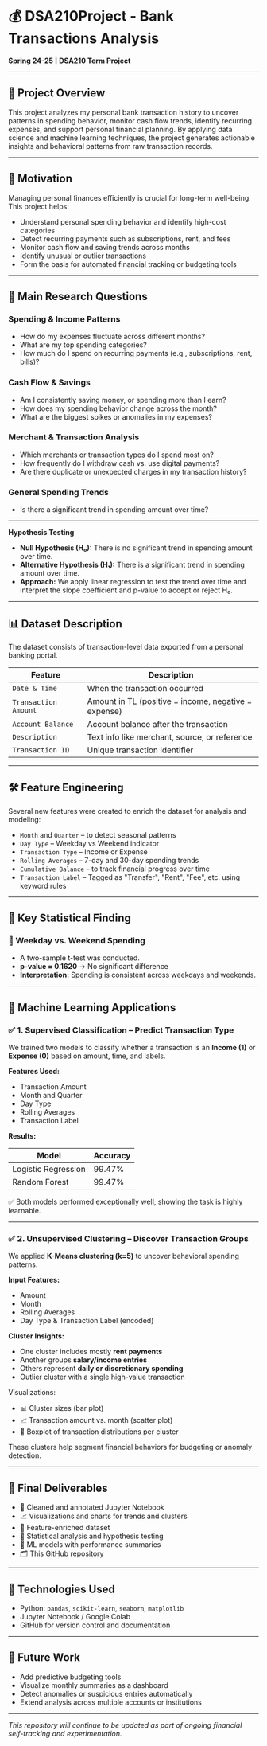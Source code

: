 # 💰 DSA210Project - Bank Transactions Analysis

**Spring 24-25 | DSA210 Term Project**

---

## 📝 Project Overview

This project analyzes my personal bank transaction history to uncover patterns in spending behavior, monitor cash flow trends, identify recurring expenses, and support personal financial planning. By applying data science and machine learning techniques, the project generates actionable insights and behavioral patterns from raw transaction records.

---

## 🎯 Motivation

Managing personal finances efficiently is crucial for long-term well-being. This project helps:

- Understand personal spending behavior and identify high-cost categories
- Detect recurring payments such as subscriptions, rent, and fees
- Monitor cash flow and saving trends across months
- Identify unusual or outlier transactions
- Form the basis for automated financial tracking or budgeting tools

---

## 🔎 Main Research Questions

### Spending & Income Patterns
- How do my expenses fluctuate across different months?
- What are my top spending categories?
- How much do I spend on recurring payments (e.g., subscriptions, rent, bills)?

### Cash Flow & Savings
- Am I consistently saving money, or spending more than I earn?
- How does my spending behavior change across the month?
- What are the biggest spikes or anomalies in my expenses?

### Merchant & Transaction Analysis
- Which merchants or transaction types do I spend most on?
- How frequently do I withdraw cash vs. use digital payments?
- Are there duplicate or unexpected charges in my transaction history?

### General Spending Trends
- Is there a significant trend in spending amount over time?

---

**Hypothesis Testing**
- **Null Hypothesis (H₀):** There is no significant trend in spending amount over time.
- **Alternative Hypothesis (H₁):** There is a significant trend in spending amount over time.
- **Approach:** We apply linear regression to test the trend over time and interpret the slope coefficient and p-value to accept or reject H₀.


---

## 📊 Dataset Description

The dataset consists of transaction-level data exported from a personal banking portal.

| Feature             | Description                                        |
|---------------------|----------------------------------------------------|
| `Date & Time`       | When the transaction occurred                      |
| `Transaction Amount`| Amount in TL (positive = income, negative = expense) |
| `Account Balance`   | Account balance after the transaction              |
| `Description`       | Text info like merchant, source, or reference      |
| `Transaction ID`    | Unique transaction identifier                      |

---

## 🛠️ Feature Engineering

Several new features were created to enrich the dataset for analysis and modeling:

- `Month` and `Quarter` – to detect seasonal patterns
- `Day Type` – Weekday vs Weekend indicator
- `Transaction Type` – Income or Expense
- `Rolling Averages` – 7-day and 30-day spending trends
- `Cumulative Balance` – to track financial progress over time
- `Transaction Label` – Tagged as "Transfer", "Rent", "Fee", etc. using keyword rules

---

## 📘 Key Statistical Finding

### 💸 Weekday vs. Weekend Spending

- A two-sample t-test was conducted.
- **p-value = 0.1620** → No significant difference
- **Interpretation:** Spending is consistent across weekdays and weekends.

---

## 🧠 Machine Learning Applications

### ✅ 1. Supervised Classification – Predict Transaction Type

We trained two models to classify whether a transaction is an **Income (1)** or **Expense (0)** based on amount, time, and labels.

**Features Used:**
- Transaction Amount
- Month and Quarter
- Day Type
- Rolling Averages
- Transaction Label

**Results:**

| Model               | Accuracy |
|---------------------|----------|
| Logistic Regression | 99.47%   |
| Random Forest       | 99.47%   |

✅ Both models performed exceptionally well, showing the task is highly learnable.

---

### ✅ 2. Unsupervised Clustering – Discover Transaction Groups

We applied **K-Means clustering (k=5)** to uncover behavioral spending patterns.

**Input Features:**
- Amount
- Month
- Rolling Averages
- Day Type & Transaction Label (encoded)

**Cluster Insights:**
- One cluster includes mostly **rent payments**
- Another groups **salary/income entries**
- Others represent **daily or discretionary spending**
- Outlier cluster with a single high-value transaction

Visualizations:
- 📊 Cluster sizes (bar plot)
- 📈 Transaction amount vs. month (scatter plot)
- 💸 Boxplot of transaction distributions per cluster

These clusters help segment financial behaviors for budgeting or anomaly detection.

---

## 📂 Final Deliverables

- 📓 Cleaned and annotated Jupyter Notebook
- 📈 Visualizations and charts for trends and clusters
- 🔢 Feature-enriched dataset
- 📄 Statistical analysis and hypothesis testing
- 🧠 ML models with performance summaries
- 🗂️ This GitHub repository

---

## 🔧 Technologies Used

- Python: `pandas`, `scikit-learn`, `seaborn`, `matplotlib`
- Jupyter Notebook / Google Colab
- GitHub for version control and documentation

---

## 🚀 Future Work

- Add predictive budgeting tools
- Visualize monthly summaries as a dashboard
- Detect anomalies or suspicious entries automatically
- Extend analysis across multiple accounts or institutions

---

_This repository will continue to be updated as part of ongoing financial self-tracking and experimentation._
